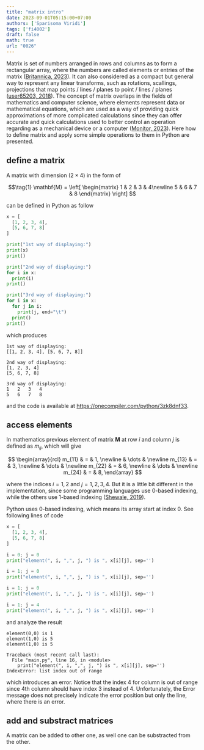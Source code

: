 ```yaml
---
title: "matrix intro"
date: 2023-09-01T05:15:00+07:00
authors: ['Sparisoma Viridi']
tags: ['fi4002']
draft: false
math: true
url: "0026"
---
```

Matrix is set of numbers arranged in rows and columns as to form a rectangular array, where the numbers are called elements or entries of the matrix ([Britannica, 2023](https://www.britannica.com/science/matrix-mathematics)). It can also considered as a compact but general way to represent any linear transforms, such as rotations, scallings, projections that map points / lines / planes to point / lines / planes ([user65203, 2018](https://math.stackexchange.com/a/2782730/645927)). The concept of matrix overlaps in the fields of mathematics and computer science, where elements represent data or mathematical equations, which are used as a way of providing quick approximations of more complicated calculations since they can offer accurate and quick calculations used to better control an operation regarding as a mechanical device or a computer ([Monitor, 2023](https://techmonitor.ai/what-is/what-is-a-matrix)). Here how to define matrix and apply some simple operations to them in Python are presented.


## define a matrix
A matrix with dimension $(2 \times 4)$ in the form of

$$\tag{1}
\mathbf{M} = \left[
\begin{matrix}
1 & 2 & 3 & 4\newline
5 & 6 & 7 & 8
\end{matrix}
\right]
$$

can be defined in Python as follow

```python
x = [
  [1, 2, 3, 4],
  [5, 6, 7, 8]
]

print("1st way of displaying:")
print(x)
print()

print("2nd way of displaying:")
for i in x:
  print(i)
print()

print("3rd way of displaying:")
for i in x:
  for j in i:
    print(j, end="\t")
  print()
print()
```

which produces

```shell
1st way of displaying:
[[1, 2, 3, 4], [5, 6, 7, 8]]

2nd way of displaying:
[1, 2, 3, 4]
[5, 6, 7, 8]

3rd way of displaying:
1	2	3	4	
5	6	7	8

```

and the code is available at https://onecompiler.com/python/3zk8dnf33.


## access elements
In mathematics previous element of matrix $\mathbf{M}$ at row $i$ and column $j$ is defined as $m_{ij}$, which will give

$$
\begin{array}{rcl}
m_{11} & = & 1, \newline
& \dots & \newline
m_{13} & = & 3, \newline
& \dots & \newline
m_{22} & = & 6, \newline
& \dots & \newline
m_{24} & = & 8,
\end{array}
$$

where the indices $i = 1, 2$ and $j = 1, 2, 3, 4$. But it is a little bit different in the implementation, since some programming languages use 0-based indexing, while the others use 1-based indexing ([Shewale, 2019](https://medium.com/analytics-vidhya/indexing-of-arrays-0-vs-1-83c080cde374)). 

Python uses 0-based indexing, which means its array start at index 0. See following lines of code

```python
x = [
  [1, 2, 3, 4],
  [5, 6, 7, 8]
]

i = 0; j = 0
print("element(", i, ",", j, ") is ", x[i][j], sep='')

i = 1; j = 0
print("element(", i, ",", j, ") is ", x[i][j], sep='')

i = 1; j = 0
print("element(", i, ",", j, ") is ", x[i][j], sep='')

i = 1; j = 4
print("element(", i, ",", j, ") is ", x[i][j], sep='')
```

and analyze the result

```shell
element(0,0) is 1
element(1,0) is 5
element(1,0) is 5

Traceback (most recent call last):
  File "main.py", line 16, in <module>
    print("element(", i, ",", j, ") is ", x[i][j], sep='')
IndexError: list index out of range
```

which introduces an error. Notice that the index 4 for column is out of range since 4th column should have index 3 instead of 4. Unfortunately, the Error message does not precisely indicate the error position but only the line, where there is an error.


## add and substract matrices
A matrix can be added to other one, as well one can be substracted from the other.